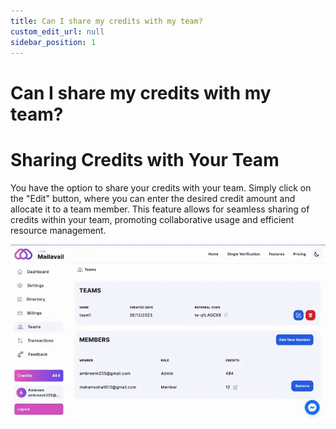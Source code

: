 ```yaml
---
title: Can I share my credits with my team?
custom_edit_url: null
sidebar_position: 1
---
```


# Can I share my credits with my team?

# Sharing Credits with Your Team

You have the option to share your credits with your team. Simply click on the "Edit" button, where you can enter the desired credit amount and allocate it to a team member. This feature allows for seamless sharing of credits within your team, promoting collaborative usage and efficient resource management.

![image](img/credits_update.webp)